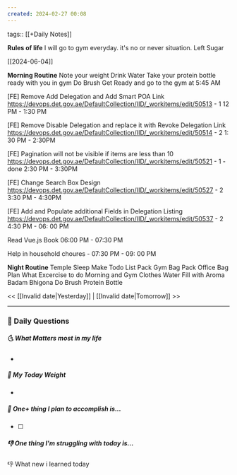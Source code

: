 ```yaml
---
created: 2024-02-27 00:08
---
```

tags:: [[+Daily Notes]]

**Rules of life**
I will go to gym everyday. it's no or never situation.
Left Sugar

[[2024-06-04]]

**Morning Routine**
Note your weight
Drink Water
Take your protein bottle ready with you in gym
Do Brush
Get Ready and go to the gym at 5:45 AM

[FE] Remove Add Delegation and Add Smart POA Link
https://devops.det.gov.ae/DefaultCollection/IID/_workitems/edit/50513 - 1
12 PM - 1:30 PM

[FE] Remove Disable Delegation and replace it with Revoke Delegation Link
https://devops.det.gov.ae/DefaultCollection/IID/_workitems/edit/50514 - 2
1: 30 PM - 2:30PM

[FE] Pagination will not be visible if items are less than 10
https://devops.det.gov.ae/DefaultCollection/IID/_workitems/edit/50521 - 1 - done
2:30 PM - 3:30PM

[FE] Change Search Box Design
https://devops.det.gov.ae/DefaultCollection/IID/_workitems/edit/50527 - 2
3:30 PM - 4:30PM

[FE] Add and Populate additional Fields in Delegation Listing
https://devops.det.gov.ae/DefaultCollection/IID/_workitems/edit/50537 - 2
4:30 PM - 06: 00 PM

Read Vue.js Book 06:00 PM - 07:30 PM

Help in household choures - 07:30 PM - 09: 00 PM


**Night Routine**
Temple Sleep
Make Todo List
Pack Gym Bag
Pack Office Bag
Plan What Excercise to do
Morning and Gym Clothes
Water Fill with Aroma
Badam Bhigona
Do Brush
Protein Bottle


<< [[Invalid date|Yesterday]] | [[Invalid date|Tomorrow]] >>

---
### 📅 Daily Questions
##### 🌜 What Matters most in my life
- 

##### 🙌 My Today Weight
- 

##### 🚀 One+ thing I plan to accomplish is...
- [ ] 

##### 👎 One thing I'm struggling with today is...


👎 What new i learned today
